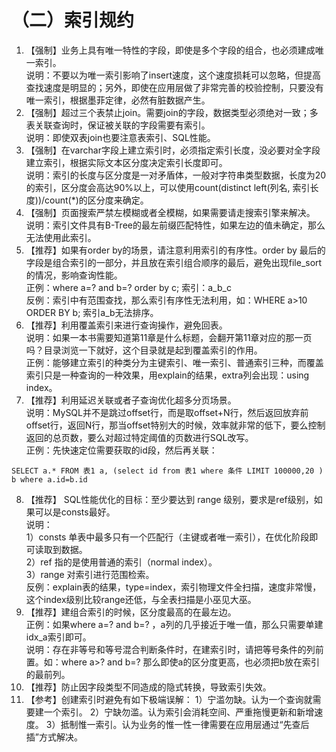 # （二）索引规约

1. 【强制】业务上具有唯一特性的字段，即使是多个字段的组合，也必须建成唯一索引。\
   说明：不要以为唯一索引影响了insert速度，这个速度损耗可以忽略，但提高查找速度是明显的；另外，即使在应用层做了非常完善的校验控制，只要没有唯一索引，根据墨菲定律，必然有脏数据产生。
2. 【强制】超过三个表禁止join。需要join的字段，数据类型必须绝对一致；多表关联查询时，保证被关联的字段需要有索引。\
   说明：即使双表join也要注意表索引、SQL性能。
3. 【强制】在varchar字段上建立索引时，必须指定索引长度，没必要对全字段建立索引，根据实际文本区分度决定索引长度即可。\
   说明：索引的长度与区分度是一对矛盾体，一般对字符串类型数据，长度为20的索引，区分度会高达90%以上，可以使用count(distinct left(列名, 索引长度))/count(\*)的区分度来确定。
4. 【强制】页面搜索严禁左模糊或者全模糊，如果需要请走搜索引擎来解决。\
   说明：索引文件具有B-Tree的最左前缀匹配特性，如果左边的值未确定，那么无法使用此索引。
5. 【推荐】如果有order by的场景，请注意利用索引的有序性。order by 最后的字段是组合索引的一部分，并且放在索引组合顺序的最后，避免出现file\_sort的情况，影响查询性能。\
   正例：where a=? and b=? order by c; 索引：a\_b\_c\
   反例：索引中有范围查找，那么索引有序性无法利用，如：WHERE a>10 ORDER BY b; 索引a\_b无法排序。
6. 【推荐】利用覆盖索引来进行查询操作，避免回表。\
   说明：如果一本书需要知道第11章是什么标题，会翻开第11章对应的那一页吗？目录浏览一下就好，这个目录就是起到覆盖索引的作用。\
   正例：能够建立索引的种类分为主键索引、唯一索引、普通索引三种，而覆盖索引只是一种查询的一种效果，用explain的结果，extra列会出现：using index。
7. 【推荐】利用延迟关联或者子查询优化超多分页场景。\
   说明：MySQL并不是跳过offset行，而是取offset+N行，然后返回放弃前offset行，返回N行，那当offset特别大的时候，效率就非常的低下，要么控制返回的总页数，要么对超过特定阈值的页数进行SQL改写。\
   正例：先快速定位需要获取的id段，然后再关联：

```
SELECT a.* FROM 表1 a, (select id from 表1 where 条件 LIMIT 100000,20 ) b where a.id=b.id 
```

8. 【推荐】 SQL性能优化的目标：至少要达到 range 级别，要求是ref级别，如果可以是consts最好。\
   说明：\
   1）consts 单表中最多只有一个匹配行（主键或者唯一索引），在优化阶段即可读取到数据。\
   2）ref 指的是使用普通的索引（normal index）。\
   3）range 对索引进行范围检索。\
   反例：explain表的结果，type=index，索引物理文件全扫描，速度非常慢，这个index级别比较range还低，与全表扫描是小巫见大巫。
9. 【推荐】建组合索引的时候，区分度最高的在最左边。\
   正例：如果where a=? and b=? ，a列的几乎接近于唯一值，那么只需要单建idx\_a索引即可。\
   说明：存在非等号和等号混合判断条件时，在建索引时，请把等号条件的列前置。如：where a>? and b=? 那么即使a的区分度更高，也必须把b放在索引的最前列。
10. 【推荐】防止因字段类型不同造成的隐式转换，导致索引失效。
11. 【参考】创建索引时避免有如下极端误解： 1）宁滥勿缺。认为一个查询就需要建一个索引。 2）宁缺勿滥。认为索引会消耗空间、严重拖慢更新和新增速度。 3）抵制惟一索引。认为业务的惟一性一律需要在应用层通过“先查后插”方式解决。
